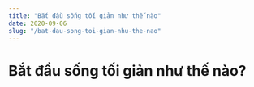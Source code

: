 ```yaml
---
title: "Bắt đầu sống tối giản như thế nào"
date: 2020-09-06
slug: "/bat-dau-song-toi-gian-nhu-the-nao"
---
```


# Bắt đầu sống tối giản như thế nào?

